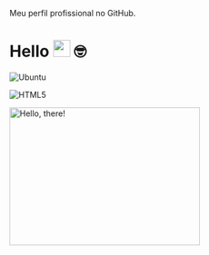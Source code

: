 Meu perfil profissional no GitHub.

# Hello <img src="https://media.giphy.com/media/hvRJCLFzcasrR4ia7z/giphy.gif" width="30"> 🤓
<img align="center" alt="Ubuntu" src="https://img.shields.io/badge/Ubuntu-E95420?style=for-the-badge&logo=ubuntu&logoColor=white">

![HTML5](https://img.shields.io/badge/-HTML5-232323?style=flat&labelColor=E34F26&logo=html5&logoColor=ffffff)

<a href="#">
<img src="https://media1.tenor.com/images/a7bd6b94430c1e66148d580209e377c5/tenor.gif?itemid=5043108" title="hello" width="335" height="243" align="left" alt="Hello, there!">
</a>
